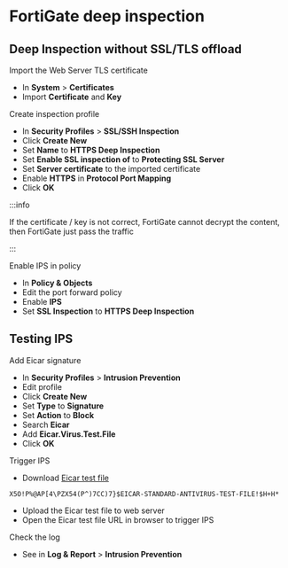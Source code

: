 # FortiGate deep inspection

## Deep Inspection without SSL/TLS offload

Import the Web Server TLS certificate

- In **System** > **Certificates**
- Import **Certificate** and **Key**

Create inspection profile

- In **Security Profiles** > **SSL/SSH Inspection**
- Click **Create New**
- Set **Name** to **HTTPS Deep Inspection**
- Set **Enable SSL inspection of** to **Protecting SSL Server**
- Set **Server certificate** to the imported certificate
- Enable **HTTPS** in **Protocol Port Mapping**
- Click **OK**

:::info

If the certificate / key is not correct, FortiGate cannot decrypt the content, then FortiGate just pass the traffic

:::

Enable IPS in policy

- In **Policy & Objects**
- Edit the port forward policy
- Enable **IPS**
- Set **SSL Inspection** to **HTTPS Deep Inspection**

## Testing IPS

Add Eicar signature

- In **Security Profiles** > **Intrusion Prevention**
- Edit profile
- Click **Create New**
- Set **Type** to **Signature**
- Set **Action** to **Block**
- Search **Eicar**
- Add **Eicar.Virus.Test.File**
- Click **OK**

Trigger IPS

- Download [Eicar test file](https://www.eicar.org/download-anti-malware-testfile/)

``` title="eicar.com.txt"
X5O!P%@AP[4\PZX54(P^)7CC)7}$EICAR-STANDARD-ANTIVIRUS-TEST-FILE!$H+H*
```

- Upload the Eicar test file to web server
- Open the Eicar test file URL in browser to trigger IPS

Check the log

- See in **Log & Report** > **Intrusion Prevention**
